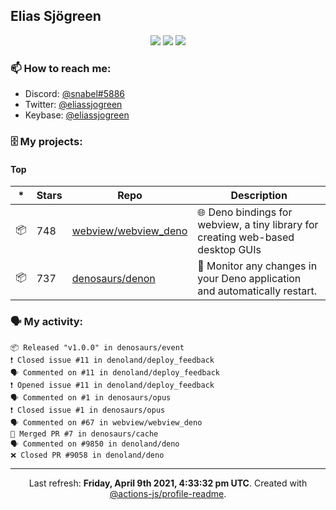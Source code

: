 ## Elias Sjögreen

<p align="center">
  <img src="https://img.shields.io/badge/🎂-dec. 2003-success" />
  <img src="https://img.shields.io/badge/🌎-Stockholm-informational" />
  <img src="https://img.shields.io/badge/👦-He/Him-informational" />
</p>

### 📫 How to reach me:

- Discord: [@snabel#5886](https://discord.com/users/267978757799673866)
- Twitter: [@eliassjogreen](https://twitter.com/eliassjogreen)
- Keybase: [@eliassjogreen](https://keybase.io/eliassjogreen)

### 🗄 My projects:

#### Top
|*|Stars|Repo|Description|
|---|---|---|---|
| 📦 | 748 | [webview/webview_deno](https://github.com/webview/webview_deno) | 🌐 Deno bindings for webview, a tiny library for creating web-based desktop GUIs |
| 📦 | 737 | [denosaurs/denon](https://github.com/denosaurs/denon) | 👀 Monitor any changes in your Deno application and automatically restart. |

### 🗣 My activity:

```
📦 Released "v1.0.0" in denosaurs/event
❗️ Closed issue #11 in denoland/deploy_feedback
🗣 Commented on #11 in denoland/deploy_feedback
❗️ Opened issue #11 in denoland/deploy_feedback
🗣 Commented on #1 in denosaurs/opus
❗️ Closed issue #1 in denosaurs/opus
🗣 Commented on #67 in webview/webview_deno
🎉 Merged PR #7 in denosaurs/cache
🗣 Commented on #9850 in denoland/deno
❌ Closed PR #9058 in denoland/deno
```

------------
<p align="center">Last refresh: <b>Friday, April 9th 2021, 4:33:32 pm UTC</b>. Created with <a href=https://github.com/marketplace/actions/profile-readme>@actions-js/profile-readme</a>.</p>
